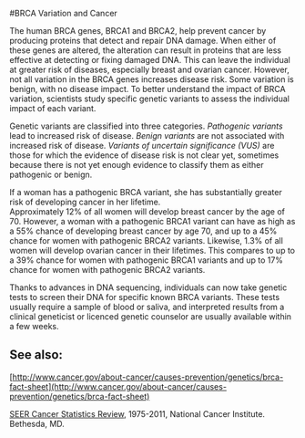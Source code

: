 <!---
Linked to by BRCA Variation and Cancer under the About menu
-->

#BRCA Variation and Cancer

The human BRCA genes, BRCA1 and BRCA2, help prevent cancer by producing proteins that detect and repair DNA damage.  When
either of these genes are altered, the alteration can result in proteins that are less effective at detecting or fixing damaged
DNA.  This can leave the individual at greater risk of diseases, especially breast and ovarian cancer.  However, not all
variation in the BRCA genes increases disease risk.  Some variation is benign, with no disease impact.  To better understand
the impact of BRCA variation, scientists study specific genetic variants to assess the individual impact of each variant.

Genetic variants are classified into three categories.  *Pathogenic variants* lead to increased risk of disease.  *Benign variants*
are not associated with increased risk of disease.  *Variants of uncertain significance (VUS)* are those for which the evidence
of disease risk is not clear yet, sometimes because there is not yet enough evidence to classify them as either pathogenic or
benign.  

If a woman has a pathogenic BRCA variant, she has substantially greater risk of developing cancer in her lifetime.  
Approximately 12% of all women will develop breast cancer by the age of 70.  However, a woman with a pathogenic BRCA1
variant can have as high as a 55% chance of developing breast cancer by age 70, and up to a 45% chance for women with
pathogenic BRCA2 variants.  Likewise, 1.3% of all women will develop ovarian cancer in their lifetimes.  This compares
to up to a 39% chance for women with pathogenic BRCA1 variants and up to 17% chance for women with pathogenic BRCA2 variants.  

Thanks to advances in DNA sequencing, individuals can now take genetic tests to screen their DNA for specific known
BRCA variants.  These tests usually require a sample of blood or saliva, and interpreted results from a clinical
geneticist or licenced genetic counselor are usually available within a few weeks. 

## See also:

[http://www.cancer.gov/about-cancer/causes-prevention/genetics/brca-fact-sheet](http://www.cancer.gov/about-cancer/causes-prevention/genetics/brca-fact-sheet)

[SEER Cancer Statistics Review](http://seer.cancer.gov/csr/1975_2011/), 1975-2011, National Cancer Institute. Bethesda, MD.
